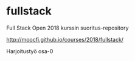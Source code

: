 # fullstack

Full Stack Open 2018 kurssin suoritus-repository

http://moocfi.github.io/courses/2018/fullstack/

Harjoitustyö osa-0


